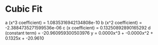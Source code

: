 
# Cubic Fit

a (x^3 coefficient) = 1.0835316942134808e-10
b (x^2 coefficient) = -2.3884735271599536e-06
c (x coefficient) = 0.13250892890165292
d (constant term) = -20.960959300503976
y = 0.0000x^3 + -0.0000x^2 + 0.1325x + -20.9610
